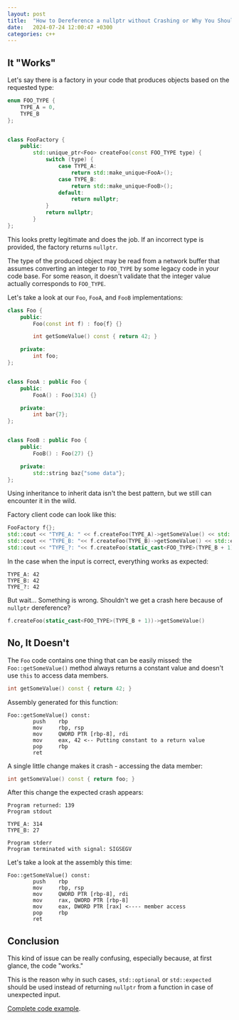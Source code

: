 ```yaml
---
layout: post
title:  "How to Dereference a nullptr without Crashing or Why You Should Check Pointers for nullptr"
date:   2024-07-24 12:00:47 +0300
categories: c++
---
```


## It "Works"

Let's say there is a factory in your code that produces objects based on the
requested type:

```cpp
enum FOO_TYPE {
    TYPE_A = 0,
    TYPE_B
};


class FooFactory {
    public:
        std::unique_ptr<Foo> createFoo(const FOO_TYPE type) { 
            switch (type) {
                case TYPE_A:
                    return std::make_unique<FooA>();
                case TYPE_B:
                    return std::make_unique<FooB>();
                default:
                    return nullptr;
            }
            return nullptr; 
        }
};
```

This looks pretty legitimate and does the job. If an incorrect type is
provided, the factory returns `nullptr`.

The type of the produced object may be read from a network buffer that assumes
converting an integer to `FOO_TYPE` by some legacy code in your code base. For
some reason, it doesn't validate that the integer value actually corresponds to
`FOO_TYPE`.

Let's take a look at our `Foo`, `FooA`, and `FooB` implementations:

```cpp
class Foo {
    public:
        Foo(const int f) : foo{f} {}

        int getSomeValue() const { return 42; }

    private:
        int foo;
};


class FooA : public Foo {
    public:
        FooA() : Foo(314) {}

    private:
        int bar{7};
};


class FooB : public Foo {
    public:
        FooB() : Foo(27) {}

    private:
        std::string baz{"some data"};
};
```

Using inheritance to inherit data isn't the best pattern, but we still can
encounter it in the wild.

Factory client code can look like this:

```cpp
FooFactory f{};
std::cout << "TYPE_A: " << f.createFoo(TYPE_A)->getSomeValue() << std::endl;
std::cout << "TYPE_B: "<< f.createFoo(TYPE_B)->getSomeValue() << std::endl;
std::cout << "TYPE_?: "<< f.createFoo(static_cast<FOO_TYPE>(TYPE_B + 1))->getSomeValue() << std::endl;
```

In the case when the input is correct, everything works as expected:

```
TYPE_A: 42
TYPE_B: 42
TYPE_?: 42
```

But wait... Something is wrong. Shouldn't we get a crash here because of
`nullptr` dereference?

```cpp
f.createFoo(static_cast<FOO_TYPE>(TYPE_B + 1))->getSomeValue()
```

## No, It Doesn't

The `Foo` code contains one thing that can be easily missed: the
`Foo::getSomeValue()` method always returns a constant value and doesn't use
`this` to access data members.

```cpp
int getSomeValue() const { return 42; }
```

Assembly generated for this function:

```assembly
Foo::getSomeValue() const:
        push    rbp
        mov     rbp, rsp
        mov     QWORD PTR [rbp-8], rdi
        mov     eax, 42 <-- Putting constant to a return value
        pop     rbp
        ret
```

A single little change makes it crash - accessing the data member:

```cpp
int getSomeValue() const { return foo; }
```

After this change the expected crash appears:

```
Program returned: 139
Program stdout

TYPE_A: 314
TYPE_B: 27

Program stderr
Program terminated with signal: SIGSEGV
```

Let's take a look at the assembly this time:

```assembly
Foo::getSomeValue() const:
        push    rbp
        mov     rbp, rsp
        mov     QWORD PTR [rbp-8], rdi
        mov     rax, QWORD PTR [rbp-8]
        mov     eax, DWORD PTR [rax] <---- member access
        pop     rbp
        ret
```

## Conclusion

This kind of issue can be really confusing, especially because, at first
glance, the code "works."

This is the reason why in such cases, `std::optional` or `std::expected` should
be used instead of returning `nullptr` from a function in case of unexpected
input.

[Complete code example](
https://godbolt.org/#z:OYLghAFBqd5QCxAYwPYBMCmBRdBLAF1QCcAaPECAMzwBtMA7AQwFtMQByARg9KtQYEAysib0QXACx8BBAKoBnTAAUAHpwAMvAFYTStJg1DIApACYAQuYukl9ZATwDKjdAGFUtAK4sGISQAcpK4AMngMmAByPgBGmMQSGqQADqgKhE4MHt6%2B/kGp6Y4CYRHRLHEJXEl2mA6ZQgRMxATZPn6Btpj2RQwNTQQlUbHxibaNza25HQrjA%2BFD5SNVAJS2qF7EyOwc5gDM4cjeWADUJrtuTjPEmKxn2CYaAIJ7B0eYp%2BdsLCQAnncPzzM%2BwYhy8JzObiu4WA/yeAIBhyYCgUxwAYqhUKcAOxWJ7HfHHZJeGK0PDIEAAglUtEYiBoBgzY7hAjHKjLY4gVkYkw4qg8gAi2KsWP58Lx1PxzOOwEwwlQbAAamIvJgIOz6YyeRZjtcCBsGMdJGYztqBZSJccAPSWpmCaWyoTyzBK7yq9UCTU4nWy/Vc1Am7GiuHi/HJYh4ABuTAI7HNEql/H9u1xzxFJrFzyeiORNNQjw5hOJpOQuaFccLJLJFJD1PRebVBbrEF2UnZWrNwfzBLDkejsZrVKlMSaWqxZuT8LTE87CIMObr2s5RMrJbrZZry%2BL1a7EoXDc5TbMWLbOI7mZ3hPDUZj24txxm6BAIChRmOw4AXu2zGYFE7juhoyYcxjSnFNxzAztGB8NEAHkYIAfQAFQATWUbACyldsaxQtD4PzM5BSScscOweCwNAjNZyRFE61RJgHF%2BdcL03KtyypB8ny8Bg8AARxVeDkgIYgITrO5jmQa4%2BybDUWVROCkNQ9CCB%2BZJMBPU0BwtBQAHdCGQBBjggZTVPUti7wJUQlGOEi8Nvcz7N1X0OJAFgmAAa0weCuN4lURIxZ5dmwNV000%2BzLPeGyLDs%2By70c4gDWc1yPK87i%2BMwPzUCsQLgunC8Yv/TAqCYLxaAIaL8upOKDQYEraEE4Tcvys98qq44atoOqhIDMz8TPcDKKeOSEJI%2B0CDrRCVLdJj2MaRwSylYz0pxGzU1FRqCVaoaFLQozJusaxlhC1aMylVzwgbLCL1o%2BiiGIH5WXbCia2ctAvBZCEIVOb8Vs5YCPjcT6qAAOgkm4YybFblgAWjuGU5UVZUpo%2B857wIR8QFcWgjpm9HXve85PuAyLfu/ZG3FZEHJPB2lIuh2GHSdF0VQugmUeczHsYJF71nxgGUaJxT4LOVESeNVnyeB0GpNpGZozJeDLIIET5JIu4IEir7tS4ZY6cCuHHQR10Wb58n2YYdAsdy8s6wAKj9ASupxdrOuEp6L25t7/sBjEHeIGG9YZw3mbbcXUfRjmrZrVqNCOgUOFWWhOAAVl4PxuF4VBOAByxrHvdZNnePYeFIMqOC0HXSDckBdgANiBjRdjMGuk40SQuF2FsuDMfROEkVPNAzzheAUEAklL8vSDgWAkDQFhkjoeJyEoWf5/oBJgAATl2Pg6BjYgR4gGIB9IGJwiaH5OGL0/mDumCYm0WpS%2BL2e2EEGCGFoC%2By94LAYi8YA3BiFoCPdOpAsCuSMOIb%2BYC8DXDqBGTAICtDBFULUN62xi7Mi6MfUkMRiDnw8FgY%2BQk8AsEvrwBBxAYhpEwPyTAEDgCkiMAPVYVADDAAUAqPAmBtIwVUmnYu/BBAiDEOwKQMhBCKBUOoaBuguD6EMMYfalh9B4BiCPSAqxUCCUyCAqGD4CKmBzpYLgWJjhQxghocxwBgDoBiOYqgqliAsDwMiSMmAM6UPDFgDRapOjdEyC4c2kw/DyNCPMMoFQ9AFAyAIEJ0S0ixIYIMSJSx/GP3qLMeJ8iah1AEH0ZoKThiVDGP0bJpTCkROKRIVYv4NhbBqT3DgKdSBp2QZnDgxxVABBrlDGukhpTIBLBvIGuxDK4EICQL6LZli8HHvHVYCAbhYASH4quuwAhAy4FwHpLcsRYhrlib8kgN5NL7q04%2BHTh6jxLiwyeMBEAY1QcgN6JAl4QCaBw5QhguhCAQKgbSAjeArzoHLAQ3yIi0D%2BQCtpwL5SrxGJvbeIK16RFYNsOFc8F7EBgm9aFgLj6YGeY8YgHCh4oNqA0fAadeBCOEKIcQ4i6VSLUMfORCjmFGKsCo3BvitE6I9JwfRaNDHKIsKY8xljrG2JiJ4%2BI3jEHwFWMQLijg2CIQxMApVax6liLGNSiFvz/kEtAUJTA7AkjaXwckchCdk792gR07AzzXnEC6T0vpAzgBDOOCMsZEBs7cpsMcCZt1pnazmSw1YVczBJyBgEQINcN4BACBoDeG8a410bmch17TyUjzHlGppZhc2Dw4JG7%2BFdKHpGcJIIAA%3D%3D
).

